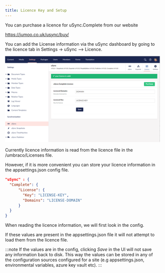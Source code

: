```yaml
---
title: Licence Key and Setup
---
```

You can purchase a licence for uSync.Complete from our website 

https://jumoo.co.uk/usync/buy/

You can add the License information via the uSync dashboard by going to the licence tab in Settings -> uSync --> Licence.


![Licence key page](licensesetup.png)

Currently licence information is read from the licence file in the /umbraco/Licenses file.

However, if it is more convenient you can store your licence information in the appsettings.json config file.


```json title=appsettings.json
"uSync" : {
  "Complete": {
      "License": {
        "Key": "LICENSE-KEY",
        "Domains": "LICENSE-DOMAIN"
      }
  }
}
```

When reading the licence information, we will first look in the config.

If these values are present in the appsettings.json file it will not attempt to load them from the licence file.

:::note
If the values are in the config, clicking *Save* in the UI will not save any information back to disk.
This way the values can be stored in any of the configuration sources configured for a site (e.g appsettings.json, environmental variables, azure key vault etc).
:::
